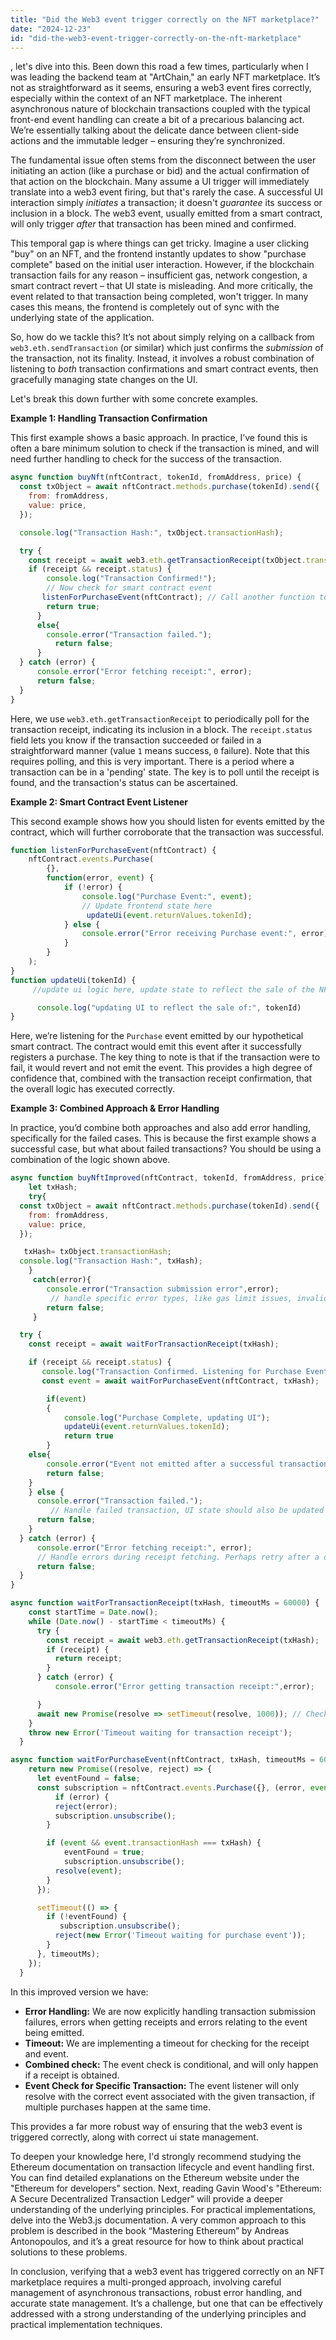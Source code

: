 ```yaml
---
title: "Did the Web3 event trigger correctly on the NFT marketplace?"
date: "2024-12-23"
id: "did-the-web3-event-trigger-correctly-on-the-nft-marketplace"
---
```


, let's dive into this. Been down this road a few times, particularly when I was leading the backend team at "ArtChain," an early NFT marketplace. It’s not as straightforward as it seems, ensuring a web3 event fires correctly, especially within the context of an NFT marketplace. The inherent asynchronous nature of blockchain transactions coupled with the typical front-end event handling can create a bit of a precarious balancing act. We’re essentially talking about the delicate dance between client-side actions and the immutable ledger – ensuring they’re synchronized.

The fundamental issue often stems from the disconnect between the user initiating an action (like a purchase or bid) and the actual confirmation of that action on the blockchain. Many assume a UI trigger will immediately translate into a web3 event firing, but that's rarely the case. A successful UI interaction simply *initiates* a transaction; it doesn't *guarantee* its success or inclusion in a block. The web3 event, usually emitted from a smart contract, will only trigger *after* that transaction has been mined and confirmed.

This temporal gap is where things can get tricky. Imagine a user clicking "buy" on an NFT, and the frontend instantly updates to show "purchase complete" based on the initial user interaction. However, if the blockchain transaction fails for any reason – insufficient gas, network congestion, a smart contract revert – that UI state is misleading. And more critically, the event related to that transaction being completed, won't trigger. In many cases this means, the frontend is completely out of sync with the underlying state of the application.

So, how do we tackle this? It’s not about simply relying on a callback from `web3.eth.sendTransaction` (or similar) which just confirms the *submission* of the transaction, not its finality. Instead, it involves a robust combination of listening to *both* transaction confirmations and smart contract events, then gracefully managing state changes on the UI.

Let's break this down further with some concrete examples.

**Example 1: Handling Transaction Confirmation**

This first example shows a basic approach. In practice, I’ve found this is often a bare minimum solution to check if the transaction is mined, and will need further handling to check for the success of the transaction.

```javascript
async function buyNft(nftContract, tokenId, fromAddress, price) {
  const txObject = await nftContract.methods.purchase(tokenId).send({
    from: fromAddress,
    value: price,
  });

  console.log("Transaction Hash:", txObject.transactionHash);

  try {
    const receipt = await web3.eth.getTransactionReceipt(txObject.transactionHash);
    if (receipt && receipt.status) {
        console.log("Transaction Confirmed!");
        // Now check for smart contract event
       listenForPurchaseEvent(nftContract); // Call another function to listen for event
        return true;
      }
      else{
        console.error("Transaction failed.");
          return false;
      }
  } catch (error) {
      console.error("Error fetching receipt:", error);
      return false;
  }
}
```

Here, we use `web3.eth.getTransactionReceipt` to periodically poll for the transaction receipt, indicating its inclusion in a block. The `receipt.status` field lets you know if the transaction succeeded or failed in a straightforward manner (value `1` means success, `0` failure). Note that this requires polling, and this is very important. There is a period where a transaction can be in a 'pending' state. The key is to poll until the receipt is found, and the transaction's status can be ascertained.

**Example 2: Smart Contract Event Listener**

This second example shows how you should listen for events emitted by the contract, which will further corroborate that the transaction was successful.

```javascript
function listenForPurchaseEvent(nftContract) {
    nftContract.events.Purchase(
        {},
        function(error, event) {
            if (!error) {
                console.log("Purchase Event:", event);
                // Update frontend state here
                 updateUi(event.returnValues.tokenId);
            } else {
                console.error("Error receiving Purchase event:", error);
            }
        }
    );
}
function updateUi(tokenId) {
     //update ui logic here, update state to reflect the sale of the NFT

      console.log("updating UI to reflect the sale of:", tokenId)
}
```

Here, we’re listening for the `Purchase` event emitted by our hypothetical smart contract. The contract would emit this event after it successfully registers a purchase. The key thing to note is that if the transaction were to fail, it would revert and not emit the event. This provides a high degree of confidence that, combined with the transaction receipt confirmation, that the overall logic has executed correctly.

**Example 3: Combined Approach & Error Handling**

In practice, you’d combine both approaches and also add error handling, specifically for the failed cases. This is because the first example shows a successful case, but what about failed transactions? You should be using a combination of the logic shown above.

```javascript
async function buyNftImproved(nftContract, tokenId, fromAddress, price) {
    let txHash;
    try{
  const txObject = await nftContract.methods.purchase(tokenId).send({
    from: fromAddress,
    value: price,
  });

   txHash= txObject.transactionHash;
  console.log("Transaction Hash:", txHash);
    }
     catch(error){
        console.error("Transaction submission error",error);
         // handle specific error types, like gas limit issues, invalid params
        return false;
     }

  try {
    const receipt = await waitForTransactionReceipt(txHash);

    if (receipt && receipt.status) {
       console.log("Transaction Confirmed. Listening for Purchase Event");
       const event = await waitForPurchaseEvent(nftContract, txHash);

        if(event)
        {
            console.log("Purchase Complete, updating UI");
            updateUi(event.returnValues.tokenId);
            return true
        }
    else{
        console.error("Event not emitted after a successful transaction. This should not happen.");
        return false;
    }
    } else {
      console.error("Transaction failed.");
         // Handle failed transaction, UI state should also be updated
      return false;
    }
  } catch (error) {
      console.error("Error fetching receipt:", error);
      // Handle errors during receipt fetching. Perhaps retry after a delay
      return false;
  }
}

async function waitForTransactionReceipt(txHash, timeoutMs = 60000) {
    const startTime = Date.now();
    while (Date.now() - startTime < timeoutMs) {
      try {
        const receipt = await web3.eth.getTransactionReceipt(txHash);
        if (receipt) {
          return receipt;
        }
      } catch (error) {
          console.error("Error getting transaction receipt:",error);

      }
      await new Promise(resolve => setTimeout(resolve, 1000)); // Check every second
    }
    throw new Error('Timeout waiting for transaction receipt');
  }

async function waitForPurchaseEvent(nftContract, txHash, timeoutMs = 60000) {
    return new Promise((resolve, reject) => {
      let eventFound = false;
      const subscription = nftContract.events.Purchase({}, (error, event) => {
          if (error) {
          reject(error);
          subscription.unsubscribe();
        }

        if (event && event.transactionHash === txHash) {
            eventFound = true;
            subscription.unsubscribe();
          resolve(event);
        }
      });

      setTimeout(() => {
        if (!eventFound) {
           subscription.unsubscribe();
          reject(new Error('Timeout waiting for purchase event'));
        }
      }, timeoutMs);
    });
  }
```

In this improved version we have:

*   **Error Handling:** We are now explicitly handling transaction submission failures, errors when getting receipts and errors relating to the event being emitted.
*   **Timeout:** We are implementing a timeout for checking for the receipt and event.
*   **Combined check:** The event check is conditional, and will only happen if a receipt is obtained.
*   **Event Check for Specific Transaction:** The event listener will only resolve with the correct event associated with the given transaction, if multiple purchases happen at the same time.

This provides a far more robust way of ensuring that the web3 event is triggered correctly, along with correct ui state management.

To deepen your knowledge here, I'd strongly recommend studying the Ethereum documentation on transaction lifecycle and event handling first. You can find detailed explanations on the Ethereum website under the "Ethereum for developers" section. Next, reading Gavin Wood's "Ethereum: A Secure Decentralized Transaction Ledger" will provide a deeper understanding of the underlying principles. For practical implementations, delve into the Web3.js documentation. A very common approach to this problem is described in the book “Mastering Ethereum” by Andreas Antonopoulos, and it’s a great resource for how to think about practical solutions to these problems.

In conclusion, verifying that a web3 event has triggered correctly on an NFT marketplace requires a multi-pronged approach, involving careful management of asynchronous transactions, robust error handling, and accurate state management. It’s a challenge, but one that can be effectively addressed with a strong understanding of the underlying principles and practical implementation techniques.
